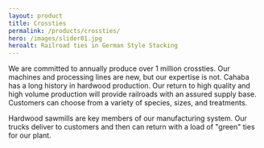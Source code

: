 ```yaml
---
layout: product
title: Crossties
permalink: /products/crossties/
hero: /images/slider01.jpg
heroalt: Railroad ties in German Style Stacking
---
```

We are committed to annually produce over 1 million crossties. Our machines and processing lines are new, but our expertise is not. Cahaba has a long history in hardwood production. Our return to high quality and high volume production will provide railroads with an assured supply base. Customers can choose from a variety of species, sizes, and treatments.

Hardwood sawmills are key members of our manufacturing system. Our trucks deliver to customers and then can return with a load of "green" ties for our plant.
